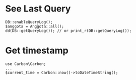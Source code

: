 # See Last Query
```
DB::enableQueryLog();
$anggota = Anggota::all();
dd(DB::getQueryLog()); // or print_r(DB::getQueryLog());   
```

# Get timestamp
```
use Carbon\Carbon;
...
$current_time = Carbon::now()->toDateTimeString();
```
